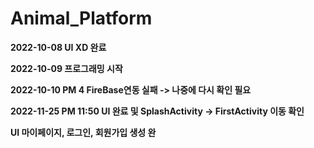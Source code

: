 # Animal_Platform

**2022-10-08 UI XD 완료**

**2022-10-09 프로그래밍 시작**

**2022-10-10 PM 4 FireBase연동 실패 -> 나중에 다시 확인 필요**

**2022-11-25 PM 11:50 UI 완료 및 SplashActivity -> FirstActivity 이동 확인**

**UI 마이페이지, 로그인, 회원가입 생성 완**
